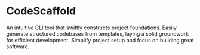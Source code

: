 # CodeScaffold
An intuitive CLI tool that swiftly constructs project foundations. Easily generate structured codebases from templates, laying a solid groundwork for efficient development. Simplify project setup and focus on building great software.
